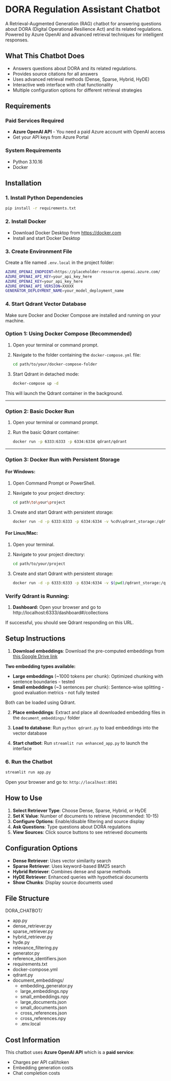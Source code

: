 # DORA Regulation Assistant Chatbot
A Retrieval-Augmented Generation (RAG) chatbot for answering questions about DORA (Digital Operational Resilience Act) and its related regulations.
Powered by Azure OpenAI and advanced retrieval techniques for intelligent responses.

## What This Chatbot Does
- Answers questions about DORA and its related regulations.
- Provides source citations for all answers
- Uses advanced retrieval methods (Dense, Sparse, Hybrid, HyDE)
- Interactive web interface with chat functionality
- Multiple configuration options for different retrieval strategies

## Requirements
### Paid Services Required
- **Azure OpenAI API** - You need a paid Azure account with OpenAI access
- Get your API keys from Azure Portal

### System Requirements
- Python 3.10.16
- Docker

## Installation
### 1. Install Python Dependencies
```bash
pip install -r requirements.txt
```

### 2. Install Docker
- Download Docker Desktop from https://docker.com
- Install and start Docker Desktop

### 3. Create Environment File
Create a file named `.env.local` in the project folder:
```bash
AZURE_OPENAI_ENDPOINT=https://placeholder-resource.openai.azure.com/
AZURE_OPENAI_API_KEY=your_api_key_here
AZURE_OPENAI_KEY=your_api_key_here
AZURE_OPENAI_API_VERSION=XXXXX
GENERATOR_DEPLOYMENT_NAME=your_model_deployment_name
```







### 4. Start Qdrant Vector Database
Make sure Docker and Docker Compose are installed and running on your machine.

### Option 1: Using Docker Compose (Recommended)

1. Open your terminal or command prompt.

2. Navigate to the folder containing the `docker-compose.yml` file:
    ```bash
    cd path/to/your/docker-compose-folder
    ```

3. Start Qdrant in detached mode:
    ```bash
    docker-compose up -d
    ```

This will launch the Qdrant container in the background.

---

### Option 2: Basic Docker Run

1. Open your terminal or command prompt.

2. Run the basic Qdrant container:
    ```bash
    docker run -p 6333:6333 -p 6334:6334 qdrant/qdrant
    ```
---

### Option 3: Docker Run with Persistent Storage

#### For Windows:

1. Open Command Prompt or PowerShell.

2. Navigate to your project directory:
    ```bash
    cd path\to\your\project
    ```

3. Create and start Qdrant with persistent storage:
    ```bash
    docker run -d -p 6333:6333 -p 6334:6334 -v %cd%\qdrant_storage:/qdrant/storage --name qdrant qdrant/qdrant
    ```

#### For Linux/Mac:

1. Open your terminal.

2. Navigate to your project directory:
    ```bash
    cd path/to/your/project
    ```

3. Create and start Qdrant with persistent storage:
    ```bash
    docker run -d -p 6333:6333 -p 6334:6334 -v $(pwd)/qdrant_storage:/qdrant/storage --name qdrant qdrant/qdrant
    ```


### Verify Qdrant is Running:

1. **Dashboard:** Open your browser and go to http://localhost:6333/dashboard#/collections


If successful, you should see Qdrant responding on this URL.




## Setup Instructions
1. **Download embeddings**: Download the pre-computed embeddings from [this Google Drive link](https://drive.google.com/drive/folders/1ztlPmfwEeUUin1yKHhSIdTcKKv33xmYI?usp=drive_link)

**Two embedding types available:**
- **Large embeddings** (~1000 tokens per chunk): Optimized chunking with sentence boundaries - tested 
- **Small embeddings** (~3 sentences per chunk): Sentence-wise splitting - good evaluation metrics - not fully tested 

Both can be loaded using Qdrant.

2. **Place embeddings**: Extract and place all downloaded embedding files in the `document_embeddings/` folder

3. **Load to database**: Run `python qdrant.py` to load embeddings into the vector database

4. **Start chatbot**: Run `streamlit run enhanced_app.py` to launch the interface

### 6. Run the Chatbot
```bash
streamlit run app.py
```
Open your browser and go to: `http://localhost:8501`

## How to Use
1. **Select Retriever Type**: Choose Dense, Sparse, Hybrid, or HyDE
2. **Set K Value**: Number of documents to retrieve (recommended: 10-15)
3. **Configure Options**: Enable/disable filtering and source display
4. **Ask Questions**: Type questions about DORA regulations
5. **View Sources**: Click source buttons to see retrieved documents

## Configuration Options
- **Dense Retriever**: Uses vector similarity search
- **Sparse Retriever**: Uses keyword-based BM25 search  
- **Hybrid Retriever**: Combines dense and sparse methods
- **HyDE Retriever**: Enhanced queries with hypothetical documents
- **Show Chunks**: Display source documents used


## File Structure

DORA_CHATBOT/
- app.py
- dense_retriever.py  
- sparse_retriever.py
- hybrid_retriever.py
- hyde.py
- relevance_filtering.py
- generator.py
- reference_identifiers.json
- requirements.txt
- docker-compose.yml
- qdrant.py
- document_embeddings/
  - embedding_generator.py
  - large_embeddings.npy
  - small_embeddings.npy
  - large_documents.json
  - small_documents.json
  - cross_references.json
  - cross_references.npy
  - .env.local


## Cost Information
This chatbot uses **Azure OpenAI API** which is a **paid service**:
- Charges per API call/token
- Embedding generation costs
- Chat completion costs
